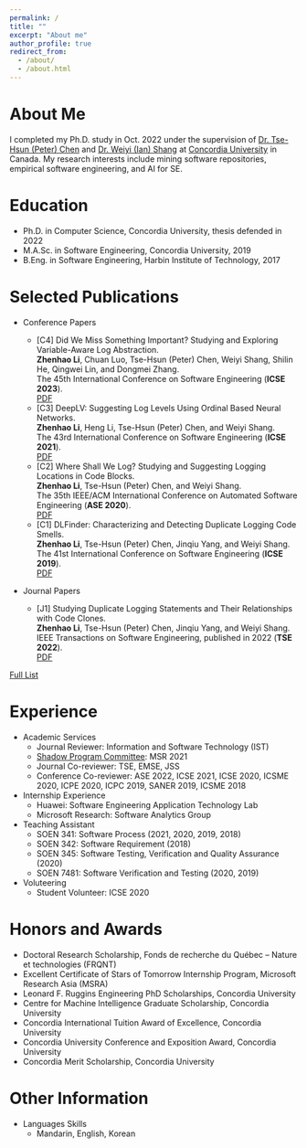 ```yaml
---
permalink: /
title: ""
excerpt: "About me"
author_profile: true
redirect_from: 
  - /about/
  - /about.html
---
```


About Me
======
I completed my Ph.D. study in Oct. 2022 under the supervision of [Dr. Tse-Hsun (Peter) Chen](https://petertsehsun.github.io/) and [Dr. Weiyi (Ian) Shang](https://users.encs.concordia.ca/~shang/) at [Concordia University](https://www.concordia.ca/) in Canada. My research interests include mining software repositories, empirical software engineering, and AI for SE. 

Education
======
* Ph.D. in Computer Science, Concordia University, thesis defended in 2022
* M.A.Sc. in Software Engineering, Concordia University, 2019
* B.Eng. in Software Engineering, Harbin Institute of Technology, 2017

 
Selected Publications
======
* Conference Papers
  * [C4] Did We Miss Something Important? Studying and Exploring Variable-Aware Log Abstraction.\
  **Zhenhao Li**, Chuan Luo, Tse-Hsun (Peter) Chen, Weiyi Shang, Shilin He, Qingwei Lin, and Dongmei Zhang.\
  The 45th International Conference on Software Engineering (**ICSE 2023**).\
  [PDF](https://github.com/ginolzh/ginolzh.github.io/raw/main/papers/ICSE2023_Log_Var_Aware_.pdf)
  * [C3] DeepLV: Suggesting Log Levels Using Ordinal Based Neural Networks.\
  **Zhenhao Li**, Heng Li, Tse-Hsun (Peter) Chen, and Weiyi Shang.\
  The 43rd International Conference on Software Engineering (**ICSE 2021**).\
  [PDF](https://users.encs.concordia.ca/~l_zhenha/papers/ICSE2021_Log_Level.pdf)
  * [C2] Where Shall We Log? Studying and Suggesting Logging Locations in Code Blocks.\
  **Zhenhao Li**, Tse-Hsun (Peter) Chen, and Weiyi Shang.\
  The 35th IEEE/ACM International Conference on Automated Software Engineering (**ASE 2020**).\
  [PDF](https://users.encs.concordia.ca/~l_zhenha/papers/ASE2020_Where_to_Log.pdf)
  * [C1] DLFinder: Characterizing and Detecting Duplicate Logging Code Smells.\
  **Zhenhao Li**, Tse-Hsun (Peter) Chen, Jinqiu Yang, and Weiyi Shang.\
  The 41st International Conference on Software Engineering (**ICSE 2019**).\
  [PDF](https://users.encs.concordia.ca/~l_zhenha/papers/ICSE2019_Dup_Log.pdf)

* Journal Papers
  * [J1] Studying Duplicate Logging Statements and Their Relationships with Code Clones.\
  **Zhenhao Li**, Tse-Hsun (Peter) Chen, Jinqiu Yang, and Weiyi Shang.\
  IEEE Transactions on Software Engineering, published in 2022 (**TSE 2022**).\
  [PDF](https://users.encs.concordia.ca/~l_zhenha/papers/TSE_Duplicate_Log.pdf)


[Full List](https://ginolzh.github.io/publications/)

  
Experience
======
* Academic Services
  * Journal Reviewer: Information and Software Technology (IST)
  * [Shadow Program Committee](https://2021.msrconf.org/track/msr-2021-shadow-pc?#About): MSR 2021
  * Journal Co-reviewer: TSE, EMSE, JSS
  * Conference Co-reviewer: ASE 2022, ICSE 2021, ICSE 2020, ICSME 2020, ICPE 2020, ICPC 2019, SANER 2019, ICSME 2018
* Internship Experience
  * Huawei: Software Engineering Application Technology Lab
  * Microsoft Research: Software Analytics Group
* Teaching Assistant
  * SOEN 341: Software Process (2021, 2020, 2019, 2018)
  * SOEN 342: Software Requirement (2018)
  * SOEN 345: Software Testing, Verification and Quality Assurance (2020)
  * SOEN 7481: Software Verification and Testing (2020, 2019)
* Voluteering
  * Student Volunteer: ICSE 2020
  

Honors and Awards
======
* Doctoral Research Scholarship, Fonds de recherche du Québec – Nature et technologies (FRQNT)
* Excellent Certificate of Stars of Tomorrow Internship Program, Microsoft Research Asia (MSRA)
* Leonard F. Ruggins Engineering PhD Scholarships, Concordia University
* Centre for Machine Intelligence Graduate Scholarship, Concordia University
* Concordia International Tuition Award of Excellence, Concordia University
* Concordia University Conference and Exposition Award, Concordia University
* Concordia Merit Scholarship, Concordia University

Other Information
======
* Languages Skills
  * Mandarin, English, Korean



